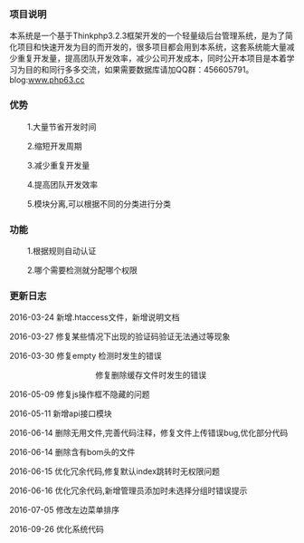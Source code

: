 <h3>项目说明</h3>
<p>
本系统是一个基于Thinkphp3.2.3框架开发的一个轻量级后台管理系统，是为了简化项目和快速开发为目的而开发的，很多项目都会用到本系统，这套系统能大量减少重复开发量，提高团队开发效率，减少公司开发成本，同时公开本项目是本着学习为目的和同行多多交流，如果需要数据库请加QQ群：456605791。 blog:<a href="http://www.php63.cc">www.php63.cc</a> 
<p>
<h3>优势</h3>
<p>&nbsp;&nbsp;&nbsp;&nbsp;&nbsp;&nbsp;&nbsp;&nbsp;1.大量节省开发时间</p>
<p>&nbsp;&nbsp;&nbsp;&nbsp;&nbsp;&nbsp;&nbsp;&nbsp;2.缩短开发周期</p>
<p>&nbsp;&nbsp;&nbsp;&nbsp;&nbsp;&nbsp;&nbsp;&nbsp;3.减少重复开发量</p>
<p>&nbsp;&nbsp;&nbsp;&nbsp;&nbsp;&nbsp;&nbsp;&nbsp;4.提高团队开发效率</p>
<p>&nbsp;&nbsp;&nbsp;&nbsp;&nbsp;&nbsp;&nbsp;&nbsp;5.模块分离,可以根据不同的分类进行分类</p>
<h3>功能</h3>
<p>&nbsp;&nbsp;&nbsp;&nbsp;&nbsp;&nbsp;&nbsp;&nbsp;1.根据规则自动认证</p>
<p>&nbsp;&nbsp;&nbsp;&nbsp;&nbsp;&nbsp;&nbsp;&nbsp;2.哪个需要检测就分配哪个权限</p>
<h3>更新日志</h3>
<p>2016-03-24 新增.htaccess文件，新增说明文档</p>
<p>2016-03-27 修复某些情况下出现的验证码验证无法通过等现象</p>
<p>2016-03-30 修复empty 检测时发生的错误</p>
<p style="padding-left:89px;">&nbsp;&nbsp;&nbsp;&nbsp;&nbsp;&nbsp;&nbsp;&nbsp;&nbsp;&nbsp;&nbsp;&nbsp;&nbsp;&nbsp;&nbsp;&nbsp;修复删除缓存文件时发生的错误</p>
<p>2016-05-09 修复js操作框不隐藏的问题</p>
<p>2016-05-11 新增api接口模块</p>
<p>2016-06-14 删除无用文件,完善代码注释，修复文件上传错误bug,优化部分代码</p>
<p>2016-06-14 删除含有bom头的文件</p>
<p>2016-06-15 优化冗余代码,修复默认index跳转时无权限问题</p>
<p>2016-06-16 优化冗余代码,新增管理员添加时未选择分组时错误提示</p>
<p>2016-07-05 修改左边菜单排序</p>
<p>2016-09-26 优化系统代码</p>